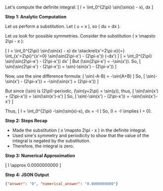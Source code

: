 Let's compute the definite integral:
\[
I = \int_0^{2\pi} \sin(\sin(x) - x)\, dx
\]

**Step 1: Analytic Computation**

Let us perform a substitution. Let \( u = x \), so \( du = dx \).

Let us look for possible symmetries. Consider the substitution \( x \mapsto 2\pi - x \):

\[
I = \int_0^{2\pi} \sin(\sin(x) - x) dx
\stackrel{x'=2\pi-x}{=} \int_{x'=2\pi}^{x'=0} \sin(\sin(2\pi-x') - (2\pi-x')) (-dx')
\]
\[
= \int_0^{2\pi} \sin(\sin(2\pi-x') - (2\pi-x')) dx'
\]
But \(\sin(2\pi-x') = -\sin(x')\).
So,
\[
\sin(\sin(2\pi-x') - (2\pi-x')) = \sin(-\sin(x') - (2\pi-x'))
\]

Now, use the sine difference formula:
\[
\sin(-A-B) = -\sin(A+B)
\]
So,
\[
\sin(-\sin(x') - (2\pi-x')) = -\sin(\sin(x') + (2\pi-x'))
\]

But since \(\sin\) is \(2\pi\)-periodic, \(\sin(y+2\pi) = \sin(y)\), thus,
\[
\sin(\sin(x') + (2\pi-x')) = \sin(\sin(x')-x')
\]
So,
\[
\sin(-\sin(x') - (2\pi-x')) = -\sin(\sin(x')-x')
\]

Thus,
\[
I = \int_0^{2\pi} -\sin(\sin(x)-x)\, dx = -I
\]
So, \(I = -I \implies I = 0\).

**Step 2: Steps Recap**

- Made the substitution \( x \mapsto 2\pi - x \) in the definite integral.
- Used sine's symmetry and periodicity to show that the value of the integral is negated by the substitution.
- Therefore, the integral is zero.

**Step 3: Numerical Approximation**

\[
I \approx 0.0000000000
\]

**Step 4: JSON Output**

```json
{"answer": "0", "numerical_answer": "0.0000000000"}
```
